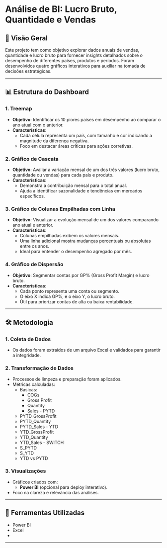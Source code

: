 # Análise de BI: Lucro Bruto, Quantidade e Vendas

## 📄 Visão Geral
Este projeto tem como objetivo explorar dados anuais de vendas, quantidade e lucro bruto para fornecer insights detalhados sobre o desempenho de diferentes países, produtos e períodos. Foram desenvolvidos quatro gráficos interativos para auxiliar na tomada de decisões estratégicas.

---

## 📊 Estrutura do Dashboard

### 1. **Treemap**
   - **Objetivo**: Identificar os 10 piores países em desempenho ao comparar o ano atual com o anterior.
   - **Características**:
     - Cada célula representa um país, com tamanho e cor indicando a magnitude da diferença negativa.
     - Foco em destacar áreas críticas para ações corretivas.

### 2. **Gráfico de Cascata**
   - **Objetivo**: Avaliar a variação mensal de um dos três valores (lucro bruto, quantidade ou vendas) para cada país e produto.
   - **Características**:
     - Demonstra a contribuição mensal para o total anual.
     - Ajuda a identificar sazonalidade e tendências em mercados específicos.

### 3. **Gráfico de Colunas Empilhadas com Linha**
   - **Objetivo**: Visualizar a evolução mensal de um dos valores comparando ano atual e anterior.
   - **Características**:
     - Colunas empilhadas exibem os valores mensais.
     - Uma linha adicional mostra mudanças percentuais ou absolutas entre os anos.
     - Ideal para entender o desempenho agregado por mês.

### 4. **Gráfico de Dispersão**
   - **Objetivo**: Segmentar contas por GP% (Gross Profit Margin) e lucro bruto.
   - **Características**:
     - Cada ponto representa uma conta ou segmento.
     - O eixo X indica GP%, e o eixo Y, o lucro bruto.
     - Útil para priorizar contas de alta ou baixa rentabilidade.

---

## 🛠️ Metodologia

### 1. **Coleta de Dados**
   - Os dados foram extraídos de um arquivo Excel e validados para garantir a integridade.

### 2. **Transformação de Dados**
   - Processos de limpeza e preparação foram aplicados.
   - Métricas calculadas:
     - Basicas:
       - COGs
       - Gross Profit
       - Quantity
       - Sales
    - PYTD
      - PYTD_GrossProfit
      - PYTD_Quantity
      - PYTD_Sales
    - YTD
      - YTD_GrossProfit
      - YTD_Quantity
      - YTD_Sales
    - SWITCH
      - S_PYTD
      - S_YTD
      - YTD vs PYTD

### 3. **Visualizações**
   - Gráficos criados com:
     - **Power BI** (opcional para deploy interativo).
   - Foco na clareza e relevância das análises.

---

## 🔧 Ferramentas Utilizadas

- Power BI
- Excel
- 
---
